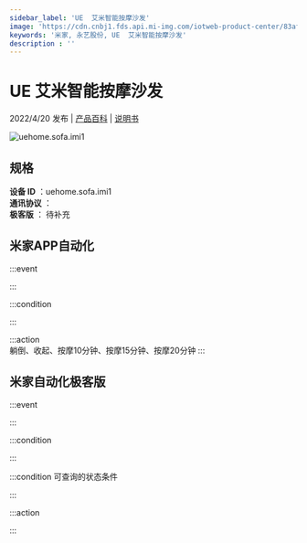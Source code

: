 ```yaml
---
sidebar_label: 'UE  艾米智能按摩沙发'
image: 'https://cdn.cnbj1.fds.api.mi-img.com/iotweb-product-center/83afb12e6859e23f85c4e3645760f52b_1646365294916.png?GalaxyAccessKeyId=AKVGLQWBOVIRQ3XLEW&Expires=9223372036854775807&Signature=p4a28SHn4/zJxkCQH+Ecc9MMm4Y='
keywords: '米家, 永艺股份, UE  艾米智能按摩沙发'
description : ''
---
```

# UE  艾米智能按摩沙发

2022/4/20 发布 | [产品百科](https://home.mi.com/webapp/content/baike/product/index.html?model=uehome.sofa.imi1/) | [说明书](https://home.mi.com/views/introduction.html?model=uehome.sofa.imi1&region=cn)

![uehome.sofa.imi1](https://cdn.cnbj1.fds.api.mi-img.com/iotweb-product-center/83afb12e6859e23f85c4e3645760f52b_1646365294916.png?GalaxyAccessKeyId=AKVGLQWBOVIRQ3XLEW&Expires=9223372036854775807&Signature=p4a28SHn4/zJxkCQH+Ecc9MMm4Y=)

## 规格  
> 
**设备 ID** ：uehome.sofa.imi1  
**通讯协议** ：  
**极客版**  ： 待补充 


## 米家APP自动化  

:::event  

:::

:::condition  

:::

:::action   
躺倒、收起、按摩10分钟、按摩15分钟、按摩20分钟
:::

## 米家自动化极客版  

:::event  

:::

:::condition  

:::

:::condition 可查询的状态条件  

:::

:::action  

:::

        
